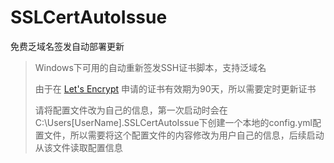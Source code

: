 # SSLCertAutoIssue
免费乏域名签发自动部署更新

> Windows下可用的自动重新签发SSH证书脚本，支持泛域名
> 
> 由于在 [Let's Encrypt](https://letsencrypt.osfipin.com/) 申请的证书有效期为90天，所以需要定时更新证书
> 
> 
> 请将配置文件改为自己的信息，第一次启动时会在C:\Users\[UserName]\.SSLCertAutoIssue下创建一个本地的config.yml配置文件，所以需要将这个配置文件的内容修改为用户自己的信息，后续启动从该文件读取配置信息
> 